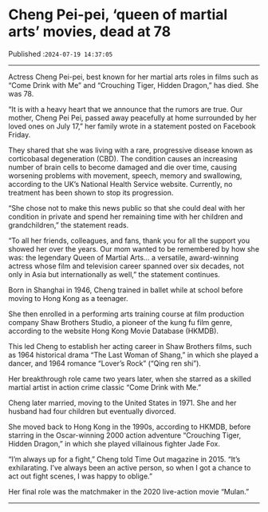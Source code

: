 # Cheng Pei-pei, ‘queen of martial arts’ movies, dead at 78

Published :`2024-07-19 14:37:05`

---

Actress Cheng Pei-pei, best known for her martial arts roles in films such as “Come Drink with Me” and “Crouching Tiger, Hidden Dragon,” has died. She was 78.

“It is with a heavy heart that we announce that the rumors are true. Our mother, Cheng Pei Pei, passed away peacefully at home surrounded by her loved ones on July 17,” her family wrote in a statement posted on Facebook Friday.

They shared that she was living with a rare, progressive disease known as corticobasal degeneration (CBD). The condition causes an increasing number of brain cells to become damaged and die over time, causing worsening problems with movement, speech, memory and swallowing, according to the UK’s National Health Service website. Currently, no treatment has been shown to stop its progression.

“She chose not to make this news public so that she could deal with her condition in private and spend her remaining time with her children and grandchildren,” the statement reads.

“To all her friends, colleagues, and fans, thank you for all the support you showed her over the years. Our mom wanted to be remembered by how she was: the legendary Queen of Martial Arts… a versatile, award-winning actress whose film and television career spanned over six decades, not only in Asia but internationally as well,” the statement continues.

Born in Shanghai in 1946, Cheng trained in ballet while at school before moving to Hong Kong as a teenager.

She then enrolled in a performing arts training course at film production company Shaw Brothers Studio, a pioneer of the kung fu film genre, according to the website Hong Kong Movie Database (HKMDB).

This led Cheng to establish her acting career in Shaw Brothers films, such as 1964 historical drama “The Last Woman of Shang,” in which she played a dancer, and 1964 romance “Lover’s Rock” (“Qing ren shi”).

Her breakthrough role came two years later, when she starred as a skilled martial artist in action crime classic “Come Drink with Me.”

Cheng later married, moving to the United States in 1971. She and her husband had four children but eventually divorced.

She moved back to Hong Kong in the 1990s, according to HKMDB, before starring in the Oscar-winning 2000 action adventure “Crouching Tiger, Hidden Dragon,” in which she played villainous fighter Jade Fox.

“I’m always up for a fight,” Cheng told Time Out magazine in 2015. “It’s exhilarating. I’ve always been an active person, so when I got a chance to act out fight scenes, I was happy to oblige.”

Her final role was the matchmaker in the 2020 live-action movie “Mulan.”

---

